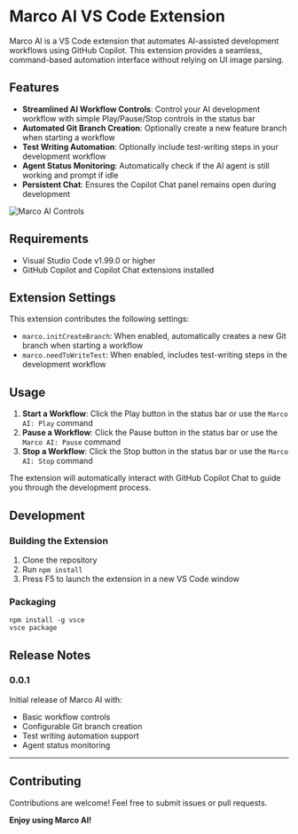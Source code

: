 # Marco AI VS Code Extension

Marco AI is a VS Code extension that automates AI-assisted development workflows using GitHub Copilot. This extension provides a seamless, command-based automation interface without relying on UI image parsing.

## Features

- **Streamlined AI Workflow Controls**: Control your AI development workflow with simple Play/Pause/Stop controls in the status bar
- **Automated Git Branch Creation**: Optionally create a new feature branch when starting a workflow
- **Test Writing Automation**: Optionally include test-writing steps in your development workflow
- **Agent Status Monitoring**: Automatically check if the AI agent is still working and prompt if idle
- **Persistent Chat**: Ensures the Copilot Chat panel remains open during development

![Marco AI Controls](images/marco-ai-controls.png)

## Requirements

- Visual Studio Code v1.99.0 or higher
- GitHub Copilot and Copilot Chat extensions installed

## Extension Settings

This extension contributes the following settings:

* `marco.initCreateBranch`: When enabled, automatically creates a new Git branch when starting a workflow
* `marco.needToWriteTest`: When enabled, includes test-writing steps in the development workflow

## Usage

1. **Start a Workflow**: Click the Play button in the status bar or use the `Marco AI: Play` command
2. **Pause a Workflow**: Click the Pause button in the status bar or use the `Marco AI: Pause` command
3. **Stop a Workflow**: Click the Stop button in the status bar or use the `Marco AI: Stop` command

The extension will automatically interact with GitHub Copilot Chat to guide you through the development process.

## Development

### Building the Extension

1. Clone the repository
2. Run `npm install`
3. Press F5 to launch the extension in a new VS Code window

### Packaging

```
npm install -g vsce
vsce package
```

## Release Notes

### 0.0.1

Initial release of Marco AI with:
- Basic workflow controls
- Configurable Git branch creation
- Test writing automation support
- Agent status monitoring

---

## Contributing

Contributions are welcome! Feel free to submit issues or pull requests.

**Enjoy using Marco AI!**
